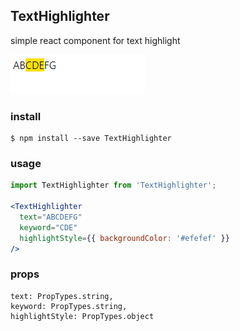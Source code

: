 ## TextHighlighter

simple react component for text highlight

![example](/img/Texthighlighter.example.PNG)

### install
```
$ npm install --save TextHighlighter
```

### usage
```jsx
import TextHighlighter from 'TextHighlighter';

<TextHighlighter 
  text="ABCDEFG"
  keyword="CDE"
  highlightStyle={{ backgroundColor: '#efefef' }}
/>

```

### props
```
text: PropTypes.string,
keyword: PropTypes.string,
highlightStyle: PropTypes.object
```